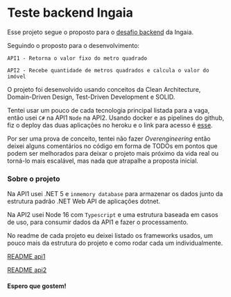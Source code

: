 # Teste backend Ingaia

Esse projeto segue o proposto para o [desafio backend](https://github.com/ingaia/backend-challenge) da Ingaia.

Seguindo o proposto para o desenvolvimento:
```
API1 - Retorna o valor fixo do metro quadrado

API2 - Recebe quantidade de metros quadrados e calcula o valor do imóvel
```
O projeto foi desenvolvido usando conceitos da Clean Architecture, Domain-Driven Design, Test-Driven Development e SOLID.

Tentei usar um pouco de cada tecnologia principal listada para a vaga, então usei `C#` na API1 `Node` na API2.
Usando docker e as pipelines do github, fiz o deploy das duas aplicações no heroku e o link para acesso é [esse](TODO.LINK).


Por ser uma prova de conceito, tentei não fazer *Overengineering* então deixei alguns comentários no código em forma de TODOs em pontos que podem ser melhorados para deixar o projeto mais próximo da vida real ou torná-lo mais escalável, mas nada que atrapalhe a proposta inicial.

### Sobre o projeto

Na API1 usei .NET 5 e `inmemory database` para armazenar os dados junto da estrutura padrão .NET Web API de aplicações dotnet.

Na API2 usei Node 16 com `Typescript` e uma estrutura baseada em casos de uso, para consumir dados da API1 e fazer o processamento.

No readme de cada projeto eu deixei listado os frameworks usados, um pouco mais da estrutura do projeto e como rodar cada um individualmente.

[README api1](TODO.LINK)

[README api2](TODO.LINK)

#### Espero que gostem!